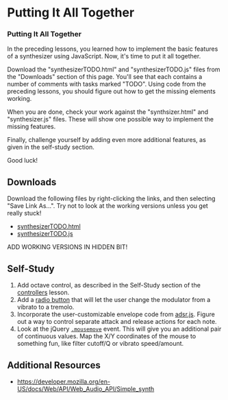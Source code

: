 # Putting It All Together

### Putting It All Together

In the preceding lessons, you learned how to implement the basic features of a
synthesizer using JavaScript.  Now, it's time to put it all together.

Download the "synthesizerTODO.html" and "synthesizerTODO.js" files from the
"Downloads" section of this page.  You'll see that each contains a number of
comments with tasks marked "TODO".  Using code from the preceding lessons, you
should figure out how to get the missing elements working.  

When you are done, check your work against the "synthsizer.html" and
"synthesizer.js" files.  These will show one possible way to implement the
missing features.

Finally, challenge yourself by adding even more additional features, as given
in the self-study section.

Good luck!


## Downloads

Download the following files by right-clicking the links, and then selecting
"Save Link As...".  Try not to look at the working versions unless you get
really stuck!

* [synthesizerTODO.html](synthesizerTODO.html)
* [synthesizerTODO.js](synthesizerTODO.js)

ADD WORKING VERSIONS IN HIDDEN BIT!


## Self-Study

1. Add octave control, as described in the Self-Study section of the
   [controllers](5.controllers.html) lesson.
2. Add a [radio
   button](https://developer.mozilla.org/en-US/docs/Web/HTML/Element/input/radio)
   that will let the user change the modulator from a vibrato to a tremolo.
3. Incorporate the user-customizable envelope code from
   [adsr.js](4.envelopes.html).  Figure out a way to control separate attack
   and release actions for each note.
4. Look at the jQuery [`.mousemove`](https://api.jquery.com/mousemove/) event.
   This will give you an additional pair of continuous values.  Map the X/Y
   coordinates of the mouse to something fun, like filter cutoff/Q or vibrato
   speed/amount.


## Additional Resources

* https://developer.mozilla.org/en-US/docs/Web/API/Web_Audio_API/Simple_synth
